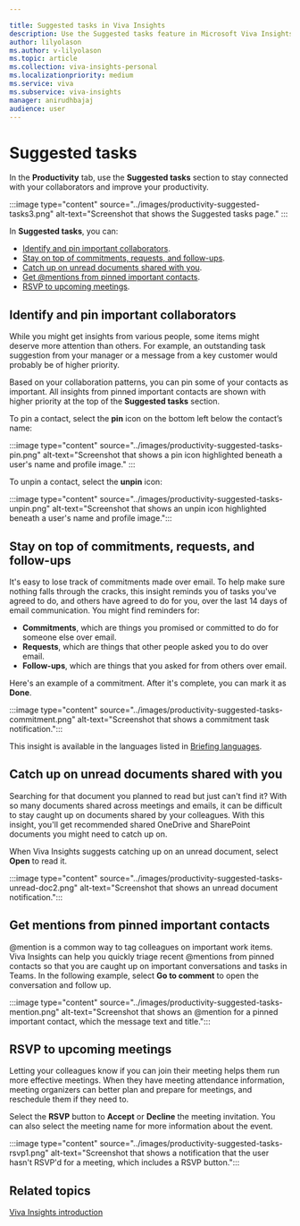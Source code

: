 ```yaml
---

title: Suggested tasks in Viva Insights
description: Use the Suggested tasks feature in Microsoft Viva Insights
author: lilyolason
ms.author: v-lilyolason
ms.topic: article
ms.collection: viva-insights-personal
ms.localizationpriority: medium 
ms.service: viva
ms.subservice: viva-insights
manager: anirudhbajaj
audience: user
---
```


# Suggested tasks

In the **Productivity** tab, use the **Suggested tasks** section to stay connected with your collaborators and improve your productivity.

:::image type="content" source="../images/productivity-suggested-tasks3.png" alt-text="Screenshot that shows the Suggested tasks page." :::

In **Suggested tasks**, you can:

* [Identify and pin important collaborators](#identify-and-pin-important-collaborators).  
* [Stay on top of commitments, requests, and follow-ups](#stay-on-top-of-commitments-requests-and-follow-ups). 
* [Catch up on unread documents shared with you](#catch-up-on-unread-documents-shared-with-you).
* [Get @mentions from pinned important contacts](#get-mentions-from-pinned-important-contacts).
* [RSVP to upcoming meetings](#rsvp-to-upcoming-meetings).
 
## Identify and pin important collaborators  

While you might get insights from various people, some items might deserve more attention than others. For example, an outstanding task suggestion from your manager or a message from a key customer would probably be of higher priority.  

Based on your collaboration patterns, you can pin some of your contacts as important. All insights from pinned important contacts are shown with higher priority at the top of the **Suggested tasks** section.  

To pin a contact, select the **pin** icon on the bottom left below the contact’s name:

:::image type="content" source="../images/productivity-suggested-tasks-pin.png" alt-text="Screenshot that shows a pin icon highlighted beneath a user's name and profile image." :::


To unpin a contact, select the **unpin** icon:

:::image type="content" source="../images/productivity-suggested-tasks-unpin.png" alt-text="Screenshot that shows an unpin icon highlighted beneath a user's name and profile image.":::

## Stay on top of commitments, requests, and follow-ups

It's easy to lose track of commitments made over email. To help make sure nothing falls through the cracks, this insight reminds you of tasks you've agreed to do, and others have agreed to do for you, over the last 14 days of email communication. You might find reminders for:

* **Commitments**, which are things you promised or committed to do for someone else over email.
* **Requests**, which are things that other people asked you to do over email.
* **Follow-ups**, which are things that you asked for from others over email.

Here's an example of a commitment. After it's complete, you can mark it as **Done**.

:::image type="content" source="../images/productivity-suggested-tasks-commitment.png" alt-text="Screenshot that shows a commitment task notification.":::

This insight is available in the languages listed in [Briefing languages](../briefing/be-languages.md).

## Catch up on unread documents shared with you

Searching for that document you planned to read but just can't find it? With so many documents shared across meetings and emails, it can be difficult to stay caught up on documents shared by your colleagues. With this insight, you'll get recommended shared OneDrive and SharePoint documents you might need to catch up on.

When Viva Insights suggests catching up on an unread document, select **Open** to read it.

:::image type="content" source="../images/productivity-suggested-tasks-unread-doc2.png" alt-text="Screenshot that shows an unread document notification.":::

## Get mentions from pinned important contacts

@mention is a common way to tag colleagues on important work items. Viva Insights can help you quickly triage recent @mentions from pinned contacts so that you are caught up on important conversations and tasks in Teams. In the following example, select **Go to comment** to open the conversation and follow up.

:::image type="content" source="../images/productivity-suggested-tasks-mention.png" alt-text="Screenshot that shows an @mention for a pinned important contact, which the message text and title.":::

## RSVP to upcoming meetings 

Letting your colleagues know if you can join their meeting helps them run more effective meetings. When they have meeting attendance information, meeting organizers can better plan and prepare for meetings, and reschedule them if they need to. 

Select the **RSVP** button to **Accept** or **Decline** the meeting invitation. You can also select the meeting name for more information about the event.

:::image type="content" source="../images/productivity-suggested-tasks-rsvp1.png" alt-text="Screenshot that shows a notification that the user hasn't RSVP'd for a meeting, which includes a RSVP button.":::

## Related topics

[Viva Insights introduction](viva-teams-app.md)
 